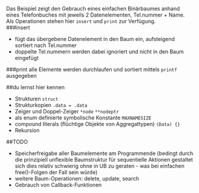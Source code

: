 Das Beispiel zeigt den Gebrauch eines einfachen Binärbaumes anhand eines Telefonbuches mit jeweils 2 Datenelementen, Tel.nummer + Name.  
Als Operationen stehen hier `insert` und `print` zur Verfügung.  
###insert
* fügt das übergebene Datenelement in den Baum ein, aufsteigend sortiert nach Tel.nummer
* doppelte Tel.nummern werden dabei ignoriert und nicht in den Baum eingefügt  

###print
alle Elemente werden durchlaufen und sortiert mittels `printf` ausgegeben

##du lernst hier kennen
* Strukturen `struct`
* Strukturkopien `.data = .data`
* Zeiger und Doppel-Zeiger `*node` `**nodeptr`
* als enum definierte symbolische Konstante `MAXNAMESIZE`
* compound literals (flüchtige Objekte von Aggregattypen) `(Data) {}`
* Rekursion

##TODO
* Speicherfreigabe aller Baumelemente am Programmende (bedingt durch die prinzipiell unflexible Baumstruktur für sequentielle Aktionen gestaltet sich dies relativ schwierig ohne in UB zu geraten - was bei einfachen free()-Folgen der Fall sein würde)
* weitere Baum-Operationen: delete, update, search
* Gebrauch von Callback-Funktionen

